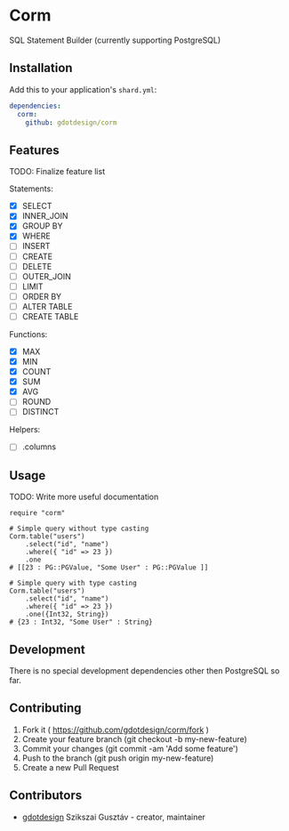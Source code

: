 # Corm
SQL Statement Builder (currently supporting PostgreSQL)


## Installation
Add this to your application's `shard.yml`:

```yaml
dependencies:
  corm:
    github: gdotdesign/corm
```


## Features
TODO: Finalize feature list

Statements:
- [x] SELECT
- [x] INNER_JOIN
- [x] GROUP BY
- [x] WHERE
- [ ] INSERT
- [ ] CREATE
- [ ] DELETE
- [ ] OUTER_JOIN
- [ ] LIMIT
- [ ] ORDER BY
- [ ] ALTER TABLE
- [ ] CREATE TABLE

Functions:
- [x] MAX
- [x] MIN
- [x] COUNT
- [x] SUM
- [x] AVG
- [ ] ROUND
- [ ] DISTINCT

Helpers:
- [ ] .columns



## Usage
TODO: Write more useful documentation

```crystal
require "corm"

# Simple query without type casting
Corm.table("users")
    .select("id", "name")
    .where({ "id" => 23 })
    .one
# [[23 : PG::PGValue, "Some User" : PG::PGValue ]]

# Simple query with type casting
Corm.table("users")
    .select("id", "name")
    .where({ "id" => 23 })
    .one({Int32, String})
# {23 : Int32, "Some User" : String}
```


## Development
There is no special development dependencies other then PostgreSQL so far.


## Contributing

1. Fork it ( https://github.com/gdotdesign/corm/fork )
2. Create your feature branch (git checkout -b my-new-feature)
3. Commit your changes (git commit -am 'Add some feature')
4. Push to the branch (git push origin my-new-feature)
5. Create a new Pull Request

## Contributors

- [gdotdesign](https://github.com/gdotdesign) Szikszai Gusztáv - creator, maintainer
